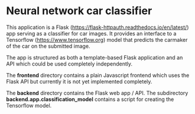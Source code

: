# Neural network car classifier

This application is a Flask (https://flask-httpauth.readthedocs.io/en/latest/) app serving as a classifier for car images. It provides an interface to a Tensorflow (https://www.tensorflow.org) model that predicts the carmaker of the car on the submitted image.

The app is structured as both a template-based Flask application and an API which could be used completely independently. 

The __frontend__ directory contains a plain Javascript frontend which uses the Flask API but currently it is not yet implemented completely.

The __backend__ directory contains the Flask web app / API. The subdirectory __backend.app.classification_model__ contains a script for creating the Tensorflow model.
